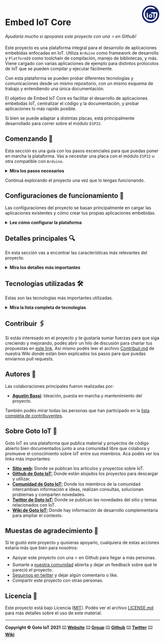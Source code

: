 <a href="https://www.gotoiot.com/">
    <img src="doc/gotoiot-logo.png" alt="logo" title="Goto IoT" align="right" width="60" height="60" />
</a>

Embed IoT Core
==============

*Ayudaría mucho si apoyaras este proyecto con una ⭐ en Github!*


Este proyecto es una plataforma integral para el desarrollo de aplicaciones embebidas enfocadas en IoT. Utiliza `Arduino` como framework de desarrollo y `PlatformIO` como toolchain de compilación, manejo de bibliotecas, y más. Viene cargado con varias aplicaciones de ejemplo para distintos protocolos de IoT que se pueden compilar y ejecutar fácilmente. 

Con esta plataforma se pueden probar diferentes tecnologías y comunicaciones desde un mismo repositorio, con un mismo esquema de trabajo y entendiendo una única documentación.

El objetivo de Embed IoT Core es facilitar el desarrollo de aplicaciones embebidas IoT, centralizar el código y la documentación, y probar aplicaciones lo más rapido posible.

Si bien se puede adaptar a distintas placas, está principalmente desarrollado para correr sobre el módulo `ESP32`.

## Comenzando 🚀

Esta sección es una guía con los pasos escenciales para que puedas poner en marcha la plataforma. Vas a necesitar una placa con el módulo `ESP32` u otra compatible con `Arduino`.

<details><summary><b>Mira los pasos necesarios</b></summary><br>

### Instalar las dependencias

Para correr proyecto es necesario instalar `PlatformIO` dentro del IDE `Visual Studio Code`. 

Este es uno de los IDEs de desarrollo más populares, y podés instalarlo desde su documentacion oficial en [este link](https://code.visualstudio.com/download). Para instalar PlatformIO en VS Code, en nuestra [guía de instalación paso a paso](https://www.gotoiot.com/pages/articles/platformio_vscode_installation/) estan todos los detalles para configurarlo y correr un programa de ejemplo.

Una vez que puedas correr el ejemplo de la guía, podes continuar con la descarga del código.

### Descargar el código

Para descargar el código, lo más conveniente es que realices un `fork` de este proyecto a tu cuenta personal haciendo click en [este link](https://github.com/gotoiot/embed-iot-core/fork). Una vez que ya tengas el fork a tu cuenta, descargalo con este comando (acordate de poner tu usuario en el link):

```
git clone https://github.com/USER/embed-iot-core.git
```

> En caso que no tengas una cuenta en Github podes clonar directamente este repo.

### Correr el programa por defecto

Para chequear que todo funcione correctamente lo conveniente es compilar y ejecutar el programa por defecto. 

Como primera medida necesitas conectar la placa a la PC para poder programarla. Luego tenes que ir a la extensión de PlatformIO dentro de VS Code, y en la sección `Quick Access` seleccioná `Miscellaneous->New Terminal`. Esto carga la herramienta dentro del scope de la terminal. 

Luego, desde la raíz del proyecto corre este comando, que compila el código, lo descarga a la placa y abre una terminal serie; todo en un mismo comando:

```
pio run -t upload && pio device monitor
```

Cuando el programa inicie, el LED de la placa debería comenzar a blinkear y en la terminal serie debería verse una salida como esta:

```
Welcome Embed IoT Core - www.gotoiot.com
Device running
...
Device running
```

Si llegaste a este punto es porque todo está funcionando correctamente.

</details>

Continuá explorando el proyecto una vez que lo tengas funcionando.

## Configuraciones de funcionamiento 🔩

Las configuraciones del proyecto se basan principalmente en cargar las aplicaciones existentes y cómo crear tus propias aplicaciones embebidas.

<details><summary><b>Lee cómo configurar la plataforma</b></summary>

### Ejecutar las aplicaciones

La ejecución de aplicaciones dentro del proyecto es muy sencilla. 

Selecciona de la carpeta `examples` el código que quieras correr. Los detalles de implementación de cada ejemplo están en el `README.md` de cada uno. Copia el contenido del archivo `.cpp` del ejemplo, en el archivo `src/main.cpp`.

Después carga los datos sensibles que sean necesarios para la aplicación dentro del archivo `src/secrets.h`. En ese archivo se almacenan datos como por ejemplo el ID del dispositivo, las contraseñas de WiFi, las URLs de hosts, credenciales, etc.

Una vez que tengas los secrets y el código cargado, con el comando `pio run -t upload && pio device monitor` vas a poder compilar, cargar el código y abrir la terminal serie. 

El comportamiento de cada aplicación está detallado en el README de cada proyecto, no olvides de chequearlo para ver cómo debería comportarse el dispositivo.

### Crear tus propias aplicaciones

En el caso que quieras crear tu aplicación deberías copiar dentro de la carpeta `examples` algún ejemplo que ya te sirva y comenzar a editar el código dentro del archivo `.cpp`. 

Una vez tengas la aplicación más definida podés comenzar un proceso de iteración en el archivo `src/main.cpp`, ir compilando y ejecutando código en la placa. Vas a necesitar configurar el archivo `secrets.h` adecuadamente en este punto.

Una vez que tengas los secrets y el código cargado, con el comando `pio run -t upload && pio device monitor` vas a poder compilar, cargar el código y abrir la terminal serie. 

</details>

## Detalles principales 🔍

En esta sección vas a encontrar las características más relevantes del proyecto.

<details><summary><b>Mira los detalles más importantes</b></summary><br>

### Organización del proyecto

La organización del proyecto es simple y tiene este aspecto:

```sh
├── doc             # doc general del proyecto, imagenes, manuales, etc.
├── examples        # ejemplos de aplicaciones separadas por afinidad (mqtt, coap, ble, etc.)
├── lib             # bibliotecas externas gestionadas con PlaformIO
├── src             # donde se aloja el codigo fuente a compilar
|   ├── main.cpp    # archivo principal que contiene el codigo de la aplicacion
|   └── secrets.h   # archivo para guardar datos sensibles (contraseñas, hosts, etc.)
├── platformio.ini  # archivo de configuracion de compilacion (board, framework, libs, etc.)
├── README.md       # este archivo
└── LICENCE         # licencia del proyecto
```

### Lista de aplicaciones

Las aplicaciones están ordenadas por afinidad y todas las que existen hasta el momento se listan aca.

* **`MQTT`**
    * **[`Pressure measurer`](https://github.com/gotoiot/embed-iot-core/tree/master/examples/mqtt/pressure_measurer)**: Es una demostración completa de comunicación bidireccional MQTT. Tiene la capacidad de enviar y recibir topics MQTT. Su funcionalidad principal radica en tomar mediciones "fake" de un sensor de presión y enviarlas en un topic determinado. El tiempo en que envía tales mediciones puede ser modificado enviando un topic de configuración desde otro cliente MQTT. Accede al [README del proyecto](https://github.com/gotoiot/embed-iot-core/tree/master/examples/mqtt/pressure_measurer) para ver todos los detalles.<br><br>
    * **[`Remote light system`](https://github.com/gotoiot/embed-iot-core/tree/master/examples/mqtt/remote_light_system)**: es una demostración abarcativa de las capacidades que tiene un dispositivo embebido para comunicarse por MQTT. Es capaz de enviar y recibir topics, enviar un topic al iniciar para dar aviso al sistema, así como también avisar automáticamente si sufre una desconexión (mensaje conocido como LWT). Su funcionalidad principal es actuar como un dispositivo de iluminación dentro de un sistema integral de luces que se controla de manera remota. Puede recibir un topic para controlar individualmente el LED de cada dispositivo asi como también se pueden controlar un grupo de dispositivos al mismo tiempo haciendo uso de la capacidad de broadcast de MQTT. También es capaz de informar el estado del dispositivo general, y el estado del LED. Esto puede permitir a sistemas remotos administrar y tener un control sobre el estado de cada dispositivo dentro de la red. Accede al [README del proyecto](https://github.com/gotoiot/embed-iot-core/tree/master/examples/mqtt/remote_light_system) para ver todos los detalles.


</details>

## Tecnologías utilizadas 🛠️

Estas son las tecnologías más importantes utilizadas.

<details><summary><b>Mira la lista completa de tecnologías</b></summary><br>

* [PlatformIO](https://platformio.org/n) - Plataforma para desarrollar sistemas embebidos.
* [Visual Studio Code](https://code.visualstudio.com/) - Popular IDE de desarrollo para múltiples plataformas.
* [Arduino](http://arduino.cc/) - Framework para desarrollo de sistemas embebidos.
* [Espressif ESP32](https://www.espressif.com/en/products/socs/esp32) - SoC con WiFi y Bluetooth integrado ampliamente utilizado en IoT.

</details>

## Contribuir 🖇️

Si estás interesado en el proyecto y te gustaría sumar fuerzas para que siga creciendo y mejorando, podés abrir un hilo de discusión para charlar tus propuestas en [este link](https://github.com/gotoiot/embed-iot-core/issues/new). Así mismo podés leer el archivo [Contribuir.md](https://github.com/gotoiot/gotoiot-doc/wiki/Contribuir) de nuestra Wiki donde están bien explicados los pasos para que puedas enviarnos pull requests.


## Autores 👥

Las colaboraciones principales fueron realizadas por:

* **[Agustin Bassi](https://github.com/agustinBassi)**: Ideación, puesta en marcha y mantenimiento del proyecto.

También podés mirar todas las personas que han participado en la [lista completa de contribuyentes](https://github.com/embed-iot-core/contributors).


## Sobre Goto IoT 📖

Goto IoT es una plataforma que publica material y proyectos de código abierto bien documentados junto a una comunidad libre que colabora y promueve el conocimiento sobre IoT entre sus miembros. Acá podés ver los links más importantes:

* **[Sitio web](https://www.gotoiot.com/):** Donde se publican los artículos y proyectos sobre IoT. 
* **[Github de Goto IoT:](https://github.com/gotoiot)** Donde están alojados los proyectos para descargar y utilizar. 
* **[Comunidad de Goto IoT:](https://groups.google.com/g/gotoiot)** Donde los miembros de la comunidad intercambian información e ideas, realizan consultas, solucionan problemas y comparten novedades.
* **[Twitter de Goto IoT:](https://twitter.com/gotoiot)** Donde se publican las novedades del sitio y temas relacionados con IoT.
* **[Wiki de Goto IoT:](https://github.com/gotoiot/doc/wiki)** Donde hay información de desarrollo complementaria para ampliar el contexto.

## Muestas de agradecimiento 🎁

Si te gustó este proyecto y quisieras apoyarlo, cualquiera de estas acciones estaría más que bien para nosotros:

* Apoyar este proyecto con una ⭐ en Github para llegar a más personas.
* Sumarte a [nuestra comunidad](https://groups.google.com/g/gotoiot) abierta y dejar un feedback sobre qué te pareció el proyecto.
* [Seguirnos en twitter](https://github.com/gotoiot/doc/wiki) y dejar algún comentario o like.
* Compartir este proyecto con otras personas.

## Licencia 📄

Este proyecto está bajo Licencia ([MIT](https://choosealicense.com/licenses/mit/)). Podés ver el archivo [LICENSE.md](LICENSE.md) para más detalles sobre el uso de este material.

---

**Copyright © Goto IoT 2021** ⌨️ [**Website**](https://www.gotoiot.com) ⌨️ [**Group**](https://groups.google.com/g/gotoiot) ⌨️ [**Github**](https://www.github.com/gotoiot) ⌨️ [**Twitter**](https://www.twitter.com/gotoiot) ⌨️ [**Wiki**](https://github.com/gotoiot/doc/wiki)

